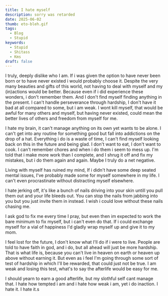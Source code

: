 ```yaml
---
title: I hate myself
description: sorry was retarded
date: 2025-06-02
thumb: eto-bleh.gif
tags:
  - Blog
  - Stupid
keywords:
  - Stupid
  - Shitass
  - Kms
draft: false
---
```


I truly, deeply dislike who I am. If i was given the option to have never been born or to have never existed i would probably choose it. Despite the very many beauties and gifts of this world, not having to deal with myself and my (in)actions would be better. Because even if i did experience these wonders, i don't remember them. And I don't find myself finding anything in the present. I can't handle perseverance through hardship, I don't have it bad at all compared to some, but i am weak. I wont kill myself, that would be awful for many others and myself, but having never existed, could mean the better lives of others and freedom from myself for me.

I hate my brain, it can't manage anything on its own yet wants to be alone. I can't get into any routine for something good but fall into addictions on the drop of a hat. Everything i do is a waste of time, I can't find myself looking back on this in the future and being glad. I don't want to eat, I don't want to cook. I can't remember chores and when i do them i seem to mess up. I'm told that i make more work than I complete, and I shrug it off and fix my mistakes, but i do them again and again. Maybe I truly do a net negative.

Living with myself has ruined my mind, If i didn't have some deep seated mental issues, I've probably made some for myself somewhere in my life. I can't even procrastinate without distracting myself elsewhere.

I hate jerking off, it's like a bunch of nails driving into your skin untill you pull them out and your life bleeds out. You can stop the nails from jabbing into you but you just invite them in instead. I wish i could love without these nails chasing me.

I ask god to fix me every time I pray, but even then im expected to work the bare minimum to fix myself, but i can't even do that. If i could exchange myself for a vial of happiness I'd gladly wrap myself up and give it to my mom.

I feel lost for the future, I don't know what I'll do if i were to live. People are told to have faith in god, and i do, but all ahead will just be more hardship. That is what life is, because you can't live in heaven on earth or heaven up above without earning it. But even as i feel I'm going through some sort of test of hardship in which I'll be rewarded, that could just not be true. I am weak and losing this test, what's to say the afterlife would be easy for me.

I should yearn to earn a good afterlife, but my slothful self cant manage that. I hate how tempted i am and i hate how weak i am, yet i do inaction. I hate it. I hate it.s
